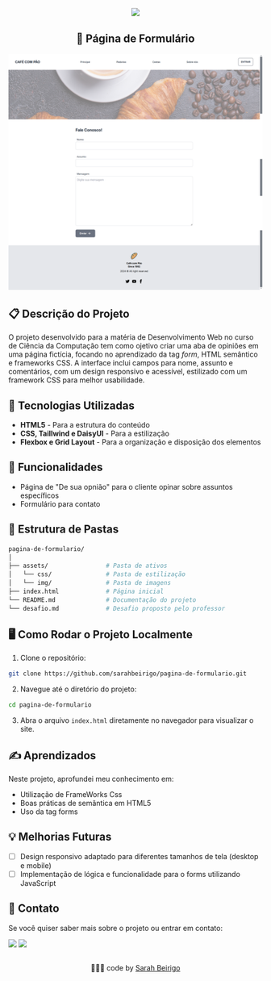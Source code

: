 <p align="center"><img src="http://img.shields.io/static/v1?label=STATUS&message=EM%20DESENVOLVIMENTO&color=GREEN&style=for-the-badge"/></p>


<h2 align="center"> 📝 Página de Formulário</h2>

![Página Preview](./assets/img/preview.png)



## 📋 Descrição do Projeto
O projeto desenvolvido para a matéria de Desenvolvimento Web no curso de Ciência da Computação tem como ojetivo criar uma aba de opiniões em uma página fictícia, focando no aprendizado da tag *form*, HTML semântico e frameworks CSS. A interface inclui campos para nome, assunto e comentários, com um design responsivo e acessível, estilizado com um framework CSS para melhor usabilidade.

## 🔧 Tecnologias Utilizadas

- **HTML5** - Para a estrutura do conteúdo
- **CSS, Taillwind e DaisyUI** - Para a estilização 
- **Flexbox e Grid Layout** - Para a organização e disposição dos elementos

## 🚀 Funcionalidades

- Página de "De sua opnião" para o cliente opinar sobre assuntos específicos
- Formulário para contato

## 📂 Estrutura de Pastas

```bash
pagina-de-formulario/
│
├── assets/                # Pasta de ativos
│   └── css/               # Pasta de estilização
│   └── img/               # Pasta de imagens
├── index.html             # Página inicial
└── README.md              # Documentação do projeto
└── desafio.md             # Desafio proposto pelo professor
```

## 🖥️ Como Rodar o Projeto Localmente

1. Clone o repositório:

```bash
git clone https://github.com/sarahbeirigo/pagina-de-formulario.git
```

2. Navegue até o diretório do projeto:

```bash
cd pagina-de-formulario
```

3. Abra o arquivo `index.html` diretamente no navegador para visualizar o site.

## ✍️ Aprendizados

Neste projeto, aprofundei meu conhecimento em:

- Utilização de FrameWorks Css
- Boas práticas de semântica em HTML5
- Uso da tag forms

## 💡 Melhorias Futuras

- [ ] Design responsivo adaptado para diferentes tamanhos de tela (desktop e mobile)
- [ ] Implementação de lógica e funcionalidade para o forms utilizando JavaScript

## 📝 Contato

Se você quiser saber mais sobre o projeto ou entrar em contato:

 <a href = "mailto:sarahcbeirigo@gmail.com"><img src="https://img.shields.io/badge/Gmail-D14836?style=for-the-badge&logo=gmail&logoColor=white" target="_blank"></a>
  <a href="https://www.linkedin.com/in/sarah-beirigo/" target="_blank"><img src="https://img.shields.io/badge/-LinkedIn-%230077B5?style=for-the-badge&logo=linkedin&logoColor=white" target="_blank"></a> 

##
<p align="center">👩🏼‍💻 code by <a href="https://github.com/sarahbeirigo">Sarah Beirigo</a></p>

